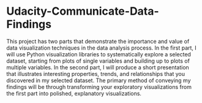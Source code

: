# Udacity-Communicate-Data-Findings
This project has two parts that demonstrate the importance and value of data visualization techniques in the data analysis process. In the first part, I will use Python visualization libraries to systematically explore a selected dataset, starting from plots of single variables and building up to plots of multiple variables. In the second part, I will produce a short presentation that illustrates interesting properties, trends, and relationships that you discovered in my selected dataset. The primary method of conveying my findings will be through transforming your exploratory visualizations from the first part into polished, explanatory visualizations.
